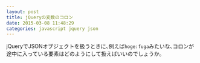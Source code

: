 ```yaml
---
layout: post
title: jQueryの変数のコロン
date: 2015-03-08 11:48:29
categories: javascript jquery json
---
```

<p>jQueryでJSONオブジェクトを扱うときに､例えば<code>hoge:fuga</code>みたいな､コロンが途中に入っている要素はどのようにして扱えばいいのでしょうか｡</p>
